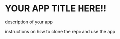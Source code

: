 # YOUR APP TITLE HERE!!

description of your app

instructions on how to clone the repo and use the app
